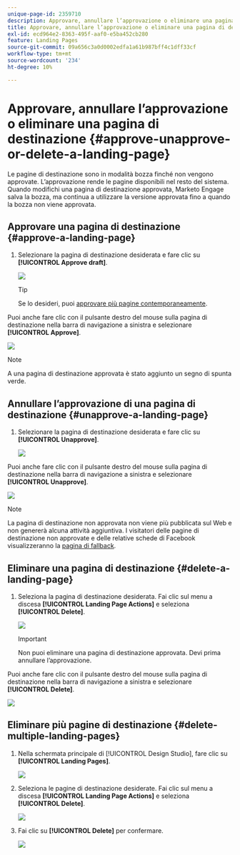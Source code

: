 ```yaml
---
unique-page-id: 2359710
description: Approvare, annullare l’approvazione o eliminare una pagina di destinazione - Documentazione di Marketo - Documentazione del prodotto
title: Approvare, annullare l’approvazione o eliminare una pagina di destinazione
exl-id: ecd964e2-8363-495f-aaf0-e5ba452cb280
feature: Landing Pages
source-git-commit: 09a656c3a0d0002edfa1a61b987bff4c1dff33cf
workflow-type: tm+mt
source-wordcount: '234'
ht-degree: 10%

---
```


# Approvare, annullare l’approvazione o eliminare una pagina di destinazione {#approve-unapprove-or-delete-a-landing-page}

Le pagine di destinazione sono in modalità bozza finché non vengono approvate. L’approvazione rende le pagine disponibili nel resto del sistema. Quando modifichi una pagina di destinazione approvata, Marketo Engage salva la bozza, ma continua a utilizzare la versione approvata fino a quando la bozza non viene approvata.

## Approvare una pagina di destinazione {#approve-a-landing-page}

1. Selezionare la pagina di destinazione desiderata e fare clic su **[!UICONTROL Approve draft]**.

   ![](assets/approve-unapprove-or-delete-a-landing-page-1.png)

   >[!TIP]
   >
   >Se lo desideri, puoi [approvare più pagine contemporaneamente](/help/marketo/product-docs/demand-generation/landing-pages/landing-page-actions/approve-multiple-landing-pages-at-once.md).

Puoi anche fare clic con il pulsante destro del mouse sulla pagina di destinazione nella barra di navigazione a sinistra e selezionare **[!UICONTROL Approve]**.

![](assets/approve-unapprove-or-delete-a-landing-page-2.png)

>[!NOTE]
>
>A una pagina di destinazione approvata è stato aggiunto un segno di spunta verde.

## Annullare l’approvazione di una pagina di destinazione {#unapprove-a-landing-page}

1. Selezionare la pagina di destinazione desiderata e fare clic su **[!UICONTROL Unapprove]**.

   ![](assets/approve-unapprove-or-delete-a-landing-page-3.png)

Puoi anche fare clic con il pulsante destro del mouse sulla pagina di destinazione nella barra di navigazione a sinistra e selezionare **[!UICONTROL Unapprove]**.

![](assets/approve-unapprove-or-delete-a-landing-page-4.png)

>[!NOTE]
>
>La pagina di destinazione non approvata non viene più pubblicata sul Web e non genererà alcuna attività aggiuntiva. I visitatori delle pagine di destinazione non approvate e delle relative schede di Facebook visualizzeranno la [pagina di fallback](/help/marketo/product-docs/administration/settings/set-a-fallback-page.md).

## Eliminare una pagina di destinazione {#delete-a-landing-page}

1. Seleziona la pagina di destinazione desiderata. Fai clic sul menu a discesa **[!UICONTROL Landing Page Actions]** e seleziona **[!UICONTROL Delete]**.

   ![](assets/approve-unapprove-or-delete-a-landing-page-5.png)

   >[!IMPORTANT]
   >
   >Non puoi eliminare una pagina di destinazione approvata. Devi prima annullare l’approvazione.

Puoi anche fare clic con il pulsante destro del mouse sulla pagina di destinazione nella barra di navigazione a sinistra e selezionare **[!UICONTROL Delete]**.

![](assets/approve-unapprove-or-delete-a-landing-page-6.png)

## Eliminare più pagine di destinazione {#delete-multiple-landing-pages}

1. Nella schermata principale di [!UICONTROL Design Studio], fare clic su **[!UICONTROL Landing Pages]**.

   ![](assets/approve-unapprove-or-delete-a-landing-page-7.png)

1. Seleziona le pagine di destinazione desiderate. Fai clic sul menu a discesa **[!UICONTROL Landing Page Actions]** e seleziona **[!UICONTROL Delete]**.

   ![](assets/approve-unapprove-or-delete-a-landing-page-8.png)

1. Fai clic su **[!UICONTROL Delete]** per confermare.

   ![](assets/approve-unapprove-or-delete-a-landing-page-9.png)
